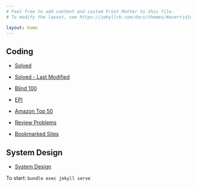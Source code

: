 ```yaml
---
# Feel free to add content and custom Front Matter to this file.
# To modify the layout, see https://jekyllrb.com/docs/themes/#overriding-theme-defaults

layout: home
---
```



Coding
------------
- [Solved](pages/lists/solved.html)
- [Solved - Last Modified](pages/lists/solvedLastModified.html)
- [Blind 100](pages/lists/blind100.html)
- [EPI](pages/lists/epi.html)
- [Amazon Top 50](/pages/lists/amazonTop50)

- [Review Problems](pages/lists/reviewProblems)
- [Bookmarked Sites](/pages/bookmarkedSites)

System Design
--------------

- [System Design](pages/system_design/link_shortener)


To start:
``` bundle exec jekyll serve ```
